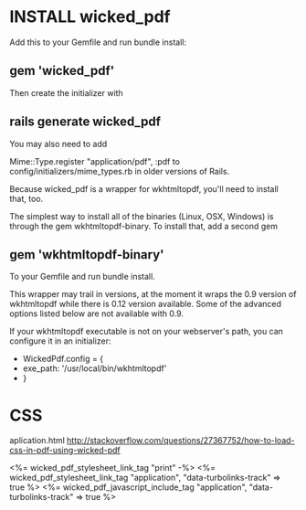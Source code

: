 # INSTALL wicked_pdf

Add this to your Gemfile and run bundle install:
## gem 'wicked_pdf'

Then create the initializer with
## rails generate wicked_pdf

You may also need to add

Mime::Type.register "application/pdf", :pdf
to config/initializers/mime_types.rb in older versions of Rails.

Because wicked_pdf is a wrapper for wkhtmltopdf, you'll need to install that, too.

The simplest way to install all of the binaries (Linux, OSX, Windows) is through the gem wkhtmltopdf-binary. To install that, add a second gem

## gem 'wkhtmltopdf-binary'
To your Gemfile and run bundle install.

This wrapper may trail in versions, at the moment it wraps the 0.9 version of wkhtmltopdf while there is 0.12 version available. Some of the advanced options listed below are not available with 0.9.

If your wkhtmltopdf executable is not on your webserver's path, you can configure it in an initializer:

* WickedPdf.config = {
*   exe_path: '/usr/local/bin/wkhtmltopdf'
* }

# CSS
aplication.html
http://stackoverflow.com/questions/27367752/how-to-load-css-in-pdf-using-wicked-pdf


<%= wicked_pdf_stylesheet_link_tag "print" -%>
<%= wicked_pdf_stylesheet_link_tag "application", "data-turbolinks-track" => true %>
<%= wicked_pdf_javascript_include_tag "application", "data-turbolinks-track" => true %>